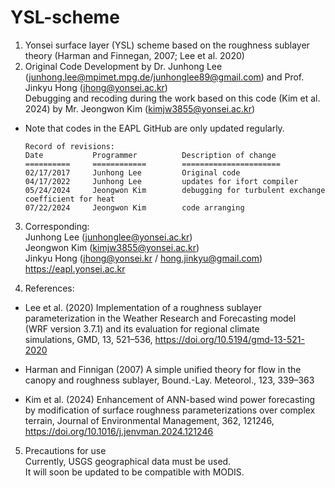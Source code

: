 # YSL-scheme

1. Yonsei surface layer (YSL) scheme based on the roughness sublayer theory (Harman and Finnegan, 2007; Lee et al. 2020)
2. Original Code Development by Dr. Junhong Lee (junhong.lee@mpimet.mpg.de/junhonglee89@gmail.com) and Prof. Jinkyu Hong (jhong@yonsei.ac.kr)   
Debugging and recoding during the work based on this code (Kim et al. 2024) by Mr. Jeongwon Kim (kimjw3855@yonsei.ac.kr)
- Note that codes in the EAPL GitHub are only updated regularly.

      Record of revisions:
      Date           Programmer          Description of change
      ==========     ============        ======================
      02/17/2017     Junhong Lee         Original code
      04/17/2022     Junhong Lee         updates for ifort compiler
      05/24/2024     Jeongwon Kim        debugging for turbulent exchange coefficient for heat
      07/22/2024     Jeongwon Kim        code arranging

3. Corresponding:   
Junhong Lee (junhonglee@yonsei.ac.kr)   
Jeongwon Kim (kimjw3855@yonsei.ac.kr)   
Jinkyu Hong (jhong@yonsei.kr / hong.jinkyu@gmail.com)    
https://eapl.yonsei.ac.kr

   
4. References:   
- Lee et al. (2020) Implementation of a roughness sublayer    
parameterization in the Weather Research and Forecasting model    
(WRF version 3.7.1) and its evaluation for regional climate   
simulations, GMD, 13, 521–536, https://doi.org/10.5194/gmd-13-521-2020
   
- Harman and Finnigan (2007) A simple unified theory for flow in the   
canopy and roughness sublayer, Bound.-Lay. Meteorol., 123, 339–363
   
- Kim et al. (2024) Enhancement of ANN-based wind power forecasting   
by modification of surface roughness parameterizations over complex   
terrain, Journal of Environmental Management, 362, 121246,   
https://doi.org/10.1016/j.jenvman.2024.121246

   
5. Precautions for use   
Currently, USGS geographical data must be used.   
It will soon be updated to be compatible with MODIS.
